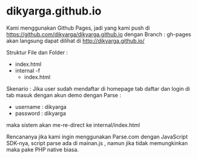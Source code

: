 # dikyarga.github.io

Kami menggunakan Github Pages, jadi yang kami push di https://github.com/dikyarga/dikyarga.github.io dengan Branch : gh-pages akan langsung dapat dilihat di http://dikyarga.github.io/

Struktur File dan Folder :
- index.html
- internal  -f
   - index.html

Skenario : Jika user sudah mendaftar di homepage tab daftar dan login di tab masuk dengan akun demo dengan Parse :
- username : dikyarga 
- password : dikyarga

maka sistem akan me-re-direct ke internal/index.html 

Rencananya jika kami ingin menggunakan Parse.com dengan JavaScript SDK-nya, script parse ada di mainan.js , namun jika tidak memungkinkan maka pake PHP native biasa.

